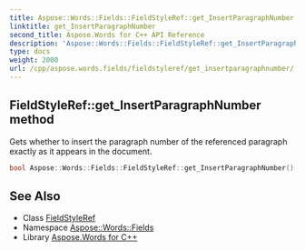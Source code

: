 ```yaml
---
title: Aspose::Words::Fields::FieldStyleRef::get_InsertParagraphNumber method
linktitle: get_InsertParagraphNumber
second_title: Aspose.Words for C++ API Reference
description: 'Aspose::Words::Fields::FieldStyleRef::get_InsertParagraphNumber method. Gets whether to insert the paragraph number of the referenced paragraph exactly as it appears in the document in C++.'
type: docs
weight: 2000
url: /cpp/aspose.words.fields/fieldstyleref/get_insertparagraphnumber/
---
```

## FieldStyleRef::get_InsertParagraphNumber method


Gets whether to insert the paragraph number of the referenced paragraph exactly as it appears in the document.

```cpp
bool Aspose::Words::Fields::FieldStyleRef::get_InsertParagraphNumber()
```

## See Also

* Class [FieldStyleRef](../)
* Namespace [Aspose::Words::Fields](../../)
* Library [Aspose.Words for C++](../../../)
